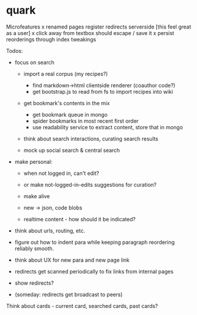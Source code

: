 quark
=====

Microfeatures
 x renamed pages register redirects serverside [this feel great as a user]
 x click away from textbox should escape / save it
 x persist reorderings through index tweakings

Todos:

 - focus on search
	 - import a real corpus (my recipes?)
	 	- find markdown->html clientside renderer (coauthor code?)
	 	- get bootstrap.js to read from fs to import recipes into wiki

	 - get bookmark's contents in the mix
	 	- get bookmark queue in mongo
	 	- spider bookmarks in most recent first order
	 	- use readability service to extract content, store that in mongo
	 - think about search interactions, curating search results

	 - mock up social search & central search

  - make personal:
	  - when not logged in, can't edit?
	  - or make not-logged-in-edits suggestions for curation?
	 	
	- make alive
	 - new -> json, code blobs
	 - realtime content - how should it be indicated?

 - think about urls, routing, etc.
 - figure out how to indent para while keeping paragraph reordering reliably smooth.
 - think about UX for new para and new page link
 - redirects get scanned periodically to fix links from internal pages
 - show redirects?
 - (someday: redirects get broadcast to peers)

Think about cards - current card, searched cards, past cards?
